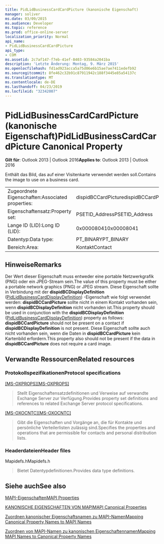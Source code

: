 ```yaml
---
title: PidLidBusinessCardCardPicture (kanonische Eigenschaft)
manager: soliver
ms.date: 03/09/2015
ms.audience: Developer
ms.topic: reference
ms.prod: office-online-server
localization_priority: Normal
api_name:
- PidLidBusinessCardCardPicture
api_type:
- COM
ms.assetid: 2c7af147-f7eb-41ef-8403-93584a2041ba
description: 'Letzte Änderung: Montag, 9. März 2015'
ms.openlocfilehash: fd1ad923acca5a75d06e6b15ae7ae7411edefb92
ms.sourcegitcommit: 8fe462c32b91c87911942c188f3445e85a54137c
ms.translationtype: MT
ms.contentlocale: de-DE
ms.lasthandoff: 04/23/2019
ms.locfileid: "32342007"
---
```

# <a name="pidlidbusinesscardcardpicture-canonical-property"></a><span data-ttu-id="b21ee-103">PidLidBusinessCardCardPicture (kanonische Eigenschaft)</span><span class="sxs-lookup"><span data-stu-id="b21ee-103">PidLidBusinessCardCardPicture Canonical Property</span></span>

  
  
<span data-ttu-id="b21ee-104">**Gilt für**: Outlook 2013 | Outlook 2016</span><span class="sxs-lookup"><span data-stu-id="b21ee-104">**Applies to**: Outlook 2013 | Outlook 2016</span></span> 
  
<span data-ttu-id="b21ee-105">Enthält das Bild, das auf einer Visitenkarte verwendet werden soll.</span><span class="sxs-lookup"><span data-stu-id="b21ee-105">Contains the image to use on a business card.</span></span>
  
|||
|:-----|:-----|
|<span data-ttu-id="b21ee-106">Zugeordnete Eigenschaften:</span><span class="sxs-lookup"><span data-stu-id="b21ee-106">Associated properties:</span></span>  <br/> |<span data-ttu-id="b21ee-107">dispidBCCardPicture</span><span class="sxs-lookup"><span data-stu-id="b21ee-107">dispidBCCardPicture</span></span>  <br/> |
|<span data-ttu-id="b21ee-108">Eigenschaftensatz:</span><span class="sxs-lookup"><span data-stu-id="b21ee-108">Property set:</span></span>  <br/> |<span data-ttu-id="b21ee-109">PSETID_Address</span><span class="sxs-lookup"><span data-stu-id="b21ee-109">PSETID_Address</span></span>  <br/> |
|<span data-ttu-id="b21ee-110">Lange ID (LID):</span><span class="sxs-lookup"><span data-stu-id="b21ee-110">Long ID (LID):</span></span>  <br/> |<span data-ttu-id="b21ee-111">0x00008041</span><span class="sxs-lookup"><span data-stu-id="b21ee-111">0x00008041</span></span>  <br/> |
|<span data-ttu-id="b21ee-112">Datentyp:</span><span class="sxs-lookup"><span data-stu-id="b21ee-112">Data type:</span></span>  <br/> |<span data-ttu-id="b21ee-113">PT_BINARY</span><span class="sxs-lookup"><span data-stu-id="b21ee-113">PT_BINARY</span></span>  <br/> |
|<span data-ttu-id="b21ee-114">Bereich:</span><span class="sxs-lookup"><span data-stu-id="b21ee-114">Area:</span></span>  <br/> |<span data-ttu-id="b21ee-115">Kontakt</span><span class="sxs-lookup"><span data-stu-id="b21ee-115">Contact</span></span>  <br/> |
   
## <a name="remarks"></a><span data-ttu-id="b21ee-116">Hinweise</span><span class="sxs-lookup"><span data-stu-id="b21ee-116">Remarks</span></span>

<span data-ttu-id="b21ee-117">Der Wert dieser Eigenschaft muss entweder eine portable Netzwerkgrafik (PNG) oder ein JPEG-Stream sein.</span><span class="sxs-lookup"><span data-stu-id="b21ee-117">The value of this property must be either a portable network graphics (PNG) or JPEG stream.</span></span> <span data-ttu-id="b21ee-118">Diese Eigenschaft sollte in Verbindung mit der **dispidBCDisplayDefinition** ([PidLidBusinessCardDisplayDefinition](pidlidbusinesscarddisplaydefinition-canonical-property.md)) -Eigenschaft wie folgt verwendet werden: **dispidBCCardPicture** sollte nicht in einem Kontakt vorhanden sein, wenn **dispidBCDisplayDefinition** nicht vorhanden ist.</span><span class="sxs-lookup"><span data-stu-id="b21ee-118">This property should be used in conjunction with the **dispidBCDisplayDefinition** ([PidLidBusinessCardDisplayDefinition](pidlidbusinesscarddisplaydefinition-canonical-property.md)) property as follows: **dispidBCCardPicture** should not be present on a contact if **dispidBCDisplayDefinition** is not present.</span></span> <span data-ttu-id="b21ee-119">Diese Eigenschaft sollte auch nicht vorhanden sein, wenn die Daten in **dispidBCCardPicture** kein Kartenbild erfordern.</span><span class="sxs-lookup"><span data-stu-id="b21ee-119">This property also should not be present if the data in **dispidBCCardPicture** does not require a card image.</span></span> 
  
## <a name="related-resources"></a><span data-ttu-id="b21ee-120">Verwandte Ressourcen</span><span class="sxs-lookup"><span data-stu-id="b21ee-120">Related resources</span></span>

### <a name="protocol-specifications"></a><span data-ttu-id="b21ee-121">Protokollspezifikationen</span><span class="sxs-lookup"><span data-stu-id="b21ee-121">Protocol specifications</span></span>

<span data-ttu-id="b21ee-122">[[MS-OXPROPS]](https://msdn.microsoft.com/library/f6ab1613-aefe-447d-a49c-18217230b148%28Office.15%29.aspx)</span><span class="sxs-lookup"><span data-stu-id="b21ee-122">[[MS-OXPROPS]](https://msdn.microsoft.com/library/f6ab1613-aefe-447d-a49c-18217230b148%28Office.15%29.aspx)</span></span>
  
> <span data-ttu-id="b21ee-123">Stellt Eigenschaftensatzdefinitionen und Verweise auf verwandte Exchange Server zur Verfügung.</span><span class="sxs-lookup"><span data-stu-id="b21ee-123">Provides property set definitions and references to related Exchange Server protocol specifications.</span></span>
    
<span data-ttu-id="b21ee-124">[[MS-OXOCNTC]](https://msdn.microsoft.com/library/9b636532-9150-4836-9635-9c9b756c9ccf%28Office.15%29.aspx)</span><span class="sxs-lookup"><span data-stu-id="b21ee-124">[[MS-OXOCNTC]](https://msdn.microsoft.com/library/9b636532-9150-4836-9635-9c9b756c9ccf%28Office.15%29.aspx)</span></span>
  
> <span data-ttu-id="b21ee-125">Gibt die Eigenschaften und Vorgänge an, die für Kontakte und persönliche Verteilerlisten zulässig sind.</span><span class="sxs-lookup"><span data-stu-id="b21ee-125">Specifies the properties and operations that are permissible for contacts and personal distribution lists.</span></span>
    
### <a name="header-files"></a><span data-ttu-id="b21ee-126">Headerdateien</span><span class="sxs-lookup"><span data-stu-id="b21ee-126">Header files</span></span>

<span data-ttu-id="b21ee-127">Mapidefs.h</span><span class="sxs-lookup"><span data-stu-id="b21ee-127">Mapidefs.h</span></span>
  
> <span data-ttu-id="b21ee-128">Bietet Datentypdefinitionen.</span><span class="sxs-lookup"><span data-stu-id="b21ee-128">Provides data type definitions.</span></span>
    
## <a name="see-also"></a><span data-ttu-id="b21ee-129">Siehe auch</span><span class="sxs-lookup"><span data-stu-id="b21ee-129">See also</span></span>



[<span data-ttu-id="b21ee-130">MAPI-Eigenschaften</span><span class="sxs-lookup"><span data-stu-id="b21ee-130">MAPI Properties</span></span>](mapi-properties.md)
  
[<span data-ttu-id="b21ee-131">KANONISCHE EIGENSCHAFTEN VON MAPI</span><span class="sxs-lookup"><span data-stu-id="b21ee-131">MAPI Canonical Properties</span></span>](mapi-canonical-properties.md)
  
[<span data-ttu-id="b21ee-132">Zuordnen kanonischer Eigenschaftsnamen zu MAPI-Namen</span><span class="sxs-lookup"><span data-stu-id="b21ee-132">Mapping Canonical Property Names to MAPI Names</span></span>](mapping-canonical-property-names-to-mapi-names.md)
  
[<span data-ttu-id="b21ee-133">Zuordnen von MAPI-Namen zu kanonischen Eigenschaftennamen</span><span class="sxs-lookup"><span data-stu-id="b21ee-133">Mapping MAPI Names to Canonical Property Names</span></span>](mapping-mapi-names-to-canonical-property-names.md)

